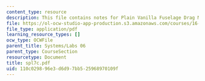 ```yaml
---
content_type: resource
description: This file contains notes for Plain Vanilla Fuselage Drag Measurements.
file: https://ol-ocw-studio-app-production.s3.amazonaws.com/courses/16-01-unified-engineering-i-ii-iii-iv-fall-2005-spring-2006/110c029896e3d6d97bb525968970109f_spl7c.pdf
file_type: application/pdf
learning_resource_types: []
ocw_type: OCWFile
parent_title: Systems/Labs 06
parent_type: CourseSection
resourcetype: Document
title: spl7c.pdf
uid: 110c0298-96e3-d6d9-7bb5-25968970109f
---
```

